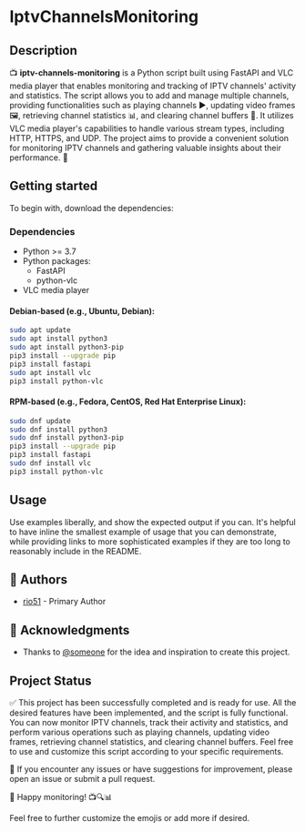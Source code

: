 # IptvChannelsMonitoring

## Description

📺 **iptv-channels-monitoring** is a Python script built using FastAPI and VLC media player that enables monitoring and tracking of IPTV channels' activity and statistics. The script allows you to add and manage multiple channels, providing functionalities such as playing channels ▶️, updating video frames 🖼️, retrieving channel statistics 📊, and clearing channel buffers 🧹. It utilizes VLC media player's capabilities to handle various stream types, including HTTP, HTTPS, and UDP. The project aims to provide a convenient solution for monitoring IPTV channels and gathering valuable insights about their performance. 🚀

## Getting started

To begin with, download the dependencies:

### Dependencies
- Python >= 3.7
- Python packages:
  - FastAPI
  - python-vlc
- VLC media player

#### Debian-based (e.g., Ubuntu, Debian):
```bash
sudo apt update
sudo apt install python3
sudo apt install python3-pip
pip3 install --upgrade pip
pip3 install fastapi
sudo apt install vlc
pip3 install python-vlc
```
 
#### RPM-based (e.g., Fedora, CentOS, Red Hat Enterprise Linux):
```bash
sudo dnf update
sudo dnf install python3
sudo dnf install python3-pip
pip3 install --upgrade pip
pip3 install fastapi
sudo dnf install vlc
pip3 install python-vlc
```




## Usage
Use examples liberally, and show the expected output if you can. It's helpful to have inline the smallest example of usage that you can demonstrate, while providing links to more sophisticated examples if they are too long to reasonably include in the README.



## 👥 Authors

- [rio51](https://github.com/rio51) - Primary Author

## 🙏 Acknowledgments

- Thanks to [@someone](https://github.com/someone) for the idea and inspiration to create this project.


## Project Status

✅ This project has been successfully completed and is ready for use. All the desired features have been implemented, and the script is fully functional. You can now monitor IPTV channels, track their activity and statistics, and perform various operations such as playing channels, updating video frames, retrieving channel statistics, and clearing channel buffers. Feel free to use and customize this script according to your specific requirements.

🐛 If you encounter any issues or have suggestions for improvement, please open an issue or submit a pull request.

🎉 Happy monitoring! 📺🔍📊

Feel free to further customize the emojis or add more if desired.
